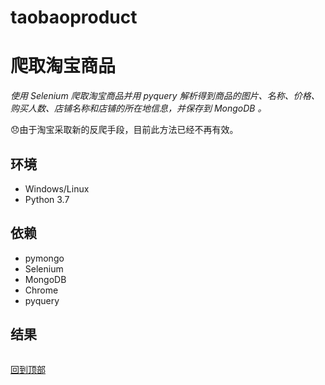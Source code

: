 # taobaoproduct
# 爬取淘宝商品

_使用 Selenium 爬取淘宝商品并用 pyquery 解析得到商品的图片、名称、价格、购买人数、店铺名称和店铺的所在地信息，并保存到 MongoDB 。_

:disappointed:由于淘宝采取新的反爬手段，目前此方法已经不再有效。

## 环境
* Windows/Linux
* Python 3.7
## 依赖
* pymongo
* Selenium
* MongoDB
* Chrome
* pyquery

 ## 结果
 ![]()
 
 
 
 
 
 
 
 
 
 [回到顶部](#readme)
